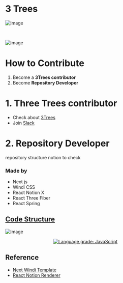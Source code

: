 # 3 Trees

![image](https://threetrees.cloud/ogimage.png)

<br/>

![image](https://user-images.githubusercontent.com/27716524/158437995-142e5ec9-f2df-4e20-b03a-620a6ade32c3.png)




# How to Contribute
1. Become a **3Trees contributor**
2. Become **Repository Developer**



# 1. Three Trees contributor
- Check about [3Trees](threetrees.cloud)
- Join [Slack](github.com/3bases)


# 2. Repository Developer
repository structure notion to check



### Made by

- Next js
- Windi CSS
- React Notion X
- React Three Fiber
- React Spring

## [Code Structure](https://app.codesee.io/maps/c7512230-8968-11ec-b3c9-e762effaaa2a)

![image](https://user-images.githubusercontent.com/27716524/153128046-8fce8e3f-a412-4d04-9f6c-27f4aee3662e.png)

<p align="center">
  <a href="https://lgtm.com/projects/g/3bases/3trees/context:javascript"><img alt="Language grade: JavaScript" src="https://img.shields.io/lgtm/grade/javascript/g/3bases/3trees.svg?logo=lgtm&logoWidth=18"/></a>
<p>

## Reference

- [Next Windi Template](https://github.com/seonglae/next-windicss)
- [React Notion Renderer](https://github.com/NotionX/react-notion-x)
